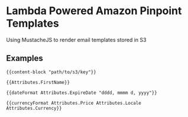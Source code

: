 # Lambda Powered Amazon Pinpoint Templates
Using MustacheJS to render email templates stored in S3


## Examples
```
{{content-block "path/to/s3/key"}}

{{Attributes.FirstName}}

{{dateFormat Attributes.ExpireDate "dddd, mmmm d, yyyy"}}

{{currencyFormat Attributes.Price Attributes.Locale Attributes.Currency}}
```

